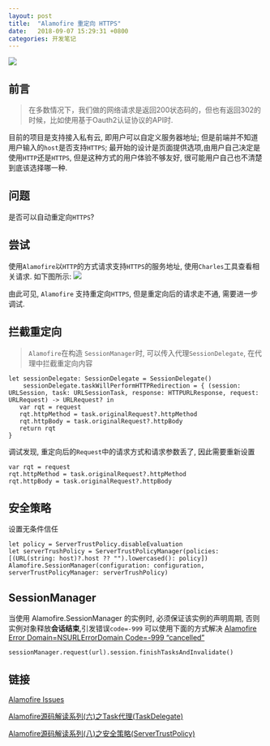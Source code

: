```yaml
---
layout: post
title:  "Alamofire 重定向 HTTPS"
date:   2018-09-07 15:29:31 +0800
categories: 开发笔记
---
```


![](http://yuqiangcoder.com/assets/postImages/ios/201809/0.jpg)

## 前言
> 在多数情况下，我们做的网络请求是返回200状态码的，但也有返回302的时候，比如使用基于Oauth2认证协议的API时.

目前的项目是支持接入私有云, 即用户可以自定义服务器地址;
但是前端并不知道用户输入的`host`是否支持`HTTPS`; 
最开始的设计是页面提供选项,由用户自己决定是使用`HTTP`还是`HTTPS`, 但是这种方式的用户体验不够友好, 很可能用户自己也不清楚到底该选择哪一种.

## 问题
是否可以自动重定向`HTTPS`?

## 尝试
使用`Alamofire`以`HTTP`的方式请求支持`HTTPS`的服务地址, 使用`Charles`工具查看相关请求.
如下图所示:
![](http://yuqiangcoder.com/assets/postImages/ios/201809/1.png)

由此可见, `Alamofire` 支持重定向`HTTPS`, 但是重定向后的请求走不通, 需要进一步调试.

## 拦截重定向
> `Alamofire`在构造 `SessionManager`时, 可以传入代理`SessionDelegate`, 在代理中拦截重定向内容

```
let sessionDelegate: SessionDelegate = SessionDelegate()
    sessionDelegate.taskWillPerformHTTPRedirection = { (session: URLSession, task: URLSessionTask, response: HTTPURLResponse, request: URLRequest) -> URLRequest? in
   var rqt = request
   rqt.httpMethod = task.originalRequest?.httpMethod
   rqt.httpBody = task.originalRequest?.httpBody
   return rqt
}
```

调试发现, 重定向后的`Request`中的请求方式和请求参数丢了, 因此需要重新设置

```
var rqt = request
rqt.httpMethod = task.originalRequest?.httpMethod
rqt.httpBody = task.originalRequest?.httpBody
```

## 安全策略
设置无条件信任

```
let policy = ServerTrustPolicy.disableEvaluation
let serverTrushPolicy = ServerTrustPolicyManager(policies: [(URL(string: host)?.host ?? "").lowercased(): policy])
Alamofire.SessionManager(configuration: configuration, serverTrustPolicyManager: serverTrushPolicy)
```

## SessionManager
当使用 Alamofire.SessionManager 的实例时, 必须保证该实例的声明周期, 否则实例对象释放**会话结束**,引发错误`code=-999`
可以使用下面的方式解决 [Alamofire Error Domain=NSURLErrorDomain Code=-999 “cancelled”](https://stackoverflow.com/questions/40447436/alamofire-error-domain-nsurlerrordomain-code-999-cancelled)

```
sessionManager.request(url).session.finishTasksAndInvalidate()
```

## 链接
[Alamofire Issues](https://github.com/Alamofire/Alamofire/issues/876)

[Alamofire源码解读系列(六)之Task代理(TaskDelegate)](http://www.cnblogs.com/machao/p/6544153.html)

[Alamofire源码解读系列(八)之安全策略(ServerTrustPolicy)](https://www.cnblogs.com/machao/p/6605794.html)

[jekyll-docs]: https://jekyllrb.com/docs/home
[jekyll-gh]:   https://github.com/jekyll/jekyll
[jekyll-talk]: https://talk.jekyllrb.com/


